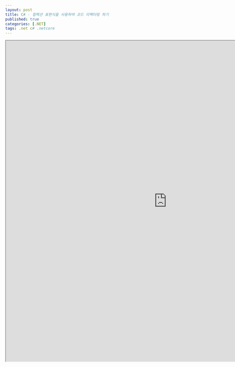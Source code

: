 ```yaml
---
layout: post
title: C# - 컬렉션 표현식을 사용하여 코드 리팩터링 하기
published: true
categories: [.NET]
tags: .net c# .netcore
---  
```

<iframe width="1024" height="1024" src="https://docs.google.com/document/d/e/2PACX-1vTmguvZbQows9xbhdRxUL_LjoWF29CTZfmewo-FNfBeZVmycdBZq8qHdK4gFkrrlTHGVD_RU7dJGYga/pub?embedded=true"></iframe>    
   